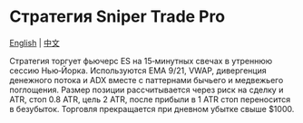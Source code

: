# Стратегия Sniper Trade Pro
[English](README.md) | [中文](README_cn.md)

Стратегия торгует фьючерс ES на 15‑минутных свечах в утреннюю сессию Нью‑Йорка. Используются EMA 9/21, VWAP, дивергенция денежного потока и ADX вместе с паттернами бычьего и медвежьего поглощения. Размер позиции рассчитывается через риск на сделку и ATR, стоп 0.8 ATR, цель 2 ATR, после прибыли в 1 ATR стоп переносится в безубыток. Торговля прекращается при дневном убытке свыше $1000.

